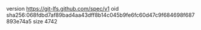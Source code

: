 version https://git-lfs.github.com/spec/v1
oid sha256:068fdbd7af89bad4aa43dff8b14c045b9fe6fc60d47c9f684698f687893e74a5
size 4742
